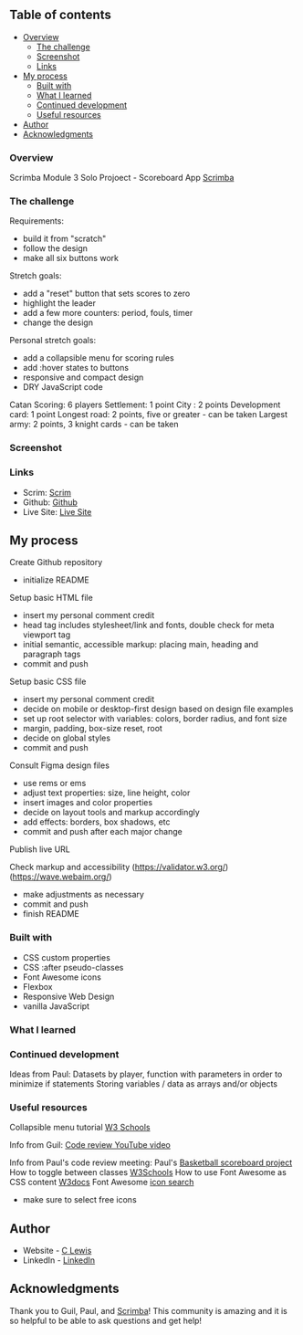 
 ## Table of contents

- [Overview](#overview)
  - [The challenge](#the-challenge)
  - [Screenshot](#screenshot)
  - [Links](#links)
- [My process](#my-process)
  - [Built with](#built-with)
  - [What I learned](#what-i-learned)
  - [Continued development](#continued-development)
  - [Useful resources](#useful-resources)
- [Author](#author)
- [Acknowledgments](#acknowledgments)


### Overview

Scrimba Module 3 Solo Projoect - Scoreboard App
[Scrimba](https://scrimba.com)


### The challenge

Requirements:
- build it from "scratch"
- follow the design
- make all six buttons work

Stretch goals:
- add a "reset" button that sets scores to zero
- highlight the leader
- add a few more counters: period, fouls, timer 
- change the design

Personal stretch goals:
- add a collapsible menu for scoring rules
- add :hover states to buttons
- responsive and compact design
- DRY JavaScript code

Catan Scoring:
6 players
Settlement: 1 point
City : 2 points
Development card: 1 point
Longest road: 2 points, five or greater - can be taken
Largest army: 2 points, 3 knight cards - can be taken



 ### Screenshot

### Links

- Scrim: [Scrim](https://scrimba.com/scrim/coa5d4e6c91866581657681d9)
- Github: [Github](https://github.com/casserole27/scoreboard-app)
- Live Site: [Live Site](https://www.clewisdev.com/scoreboard-app/)

## My process

Create Github repository
- initialize README

Setup basic HTML file 
- insert my personal comment credit
- head tag includes stylesheet/link and fonts, double check for meta viewport tag
- initial semantic, accessible markup: placing main, heading and paragraph tags
 - commit and push

Setup basic CSS file
- insert my personal comment credit
- decide on mobile or desktop-first design based on design file examples
- set up root selector with variables: colors, border radius, and font size
- margin, padding, box-size reset, root
- decide on global styles
- commit and push

Consult Figma design files
 - use rems or ems
 - adjust text properties: size, line height, color
 - insert images and color properties
 - decide on layout tools and markup accordingly
 - add effects: borders, box shadows, etc
 - commit and push after each major change

Publish live URL

Check markup and accessibility
(https://validator.w3.org/)
(https://wave.webaim.org/)
 - make adjustments as necessary
 - commit and push
 - finish README


### Built with

- CSS custom properties
- CSS :after pseudo-classes
- Font Awesome icons
- Flexbox
- Responsive Web Design
- vanilla JavaScript

### What I learned

### Continued development

Ideas from Paul:
Datasets by player, function with parameters in order to minimize if statements
Storing variables / data as arrays and/or objects

### Useful resources

Collapsible menu tutorial [W3 Schools](https://www.w3schools.com/howto/howto_js_collapsible.asp) 

Info from Guil:
[Code review YouTube video](https://www.youtube.com/watch?v=oot4h8oM_hI&t=271s)

Info from Paul's code review meeting:
Paul's [Basketball scoreboard project](https://scrimba.com/scrim/cob1d4fbea8427f8b3cbf448e)
How to toggle between classes [W3Schools](https://www.w3schools.com/howto/howto_js_toggle_class.asp)
How to use Font Awesome as CSS content [W3docs](https://www.w3docs.com/snippets/css/how-to-use-font-awesome-icon-as-content-in-css.html)
Font Awesome [icon search](https://fontawesome.com/icons)
- make sure to select free icons

## Author

- Website - [C Lewis](https://www.clewisdev.com)
- LinkedIn - [LinkedIn](https://www.linkedin.com/in/clewisdev/)


## Acknowledgments

Thank you to Guil, Paul, and [Scrimba](https://scrimba.com)! This community is amazing and it is so helpful to be able to ask questions and get help!





